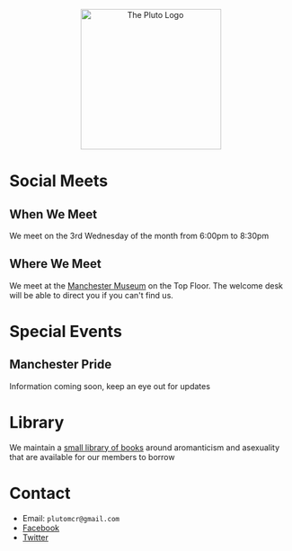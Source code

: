 <p align="center">
    <img style="border:none; box-shadow: none;" src="https://raw.githubusercontent.com/plutomcr/plutomcr.github.io/main/Pluto%20logo%20flat%202000px.png" alt="The Pluto Logo" width="250px"/>
</p>

# Social Meets
## When We Meet
We meet on the 3rd Wednesday of the month from 6:00pm to 8:30pm

## Where We Meet
We meet at the [Manchester Museum](https://www.museum.manchester.ac.uk/visit-us/access/) on the Top Floor. The welcome desk will be able to direct you if you can't find us.

# Special Events
## Manchester Pride

Information coming soon, keep an eye out for updates

# Library

We maintain a [small library of books](https://docs.google.com/spreadsheets/d/1rOGQAZOlpW4S93UzdOChc3Wi9PWm2DZmBpo5MwtMado/) around aromanticism and asexuality that are available for our members to borrow

# Contact
* Email: `plutomcr@gmail.com`
* [Facebook](https://www.facebook.com/PlutoMCR)
* [Twitter](https://twitter.com/PlutoMCR)

<script>
    $('#forkme_banner').remove()
    
    var checkExist = setInterval(function() {
       if ($('span.ribbon-inner > p').length) {
          $('span.ribbon-inner > p').html("&nbsp;");
          clearInterval(checkExist);
       }
    }, 100);
</script>
